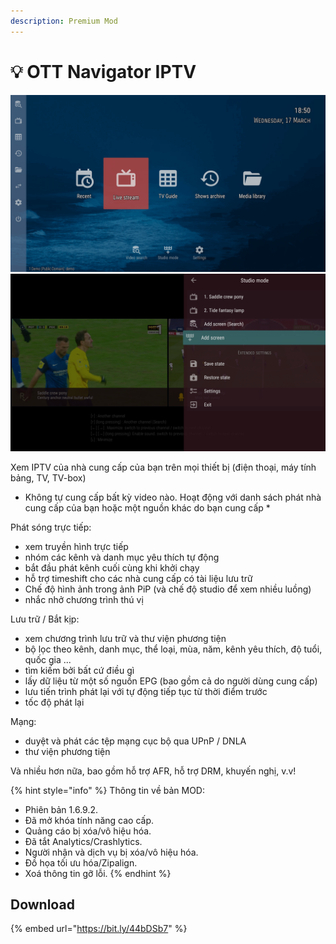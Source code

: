 ```yaml
---
description: Premium Mod
---
```


# 💡 OTT Navigator IPTV

![](../.gitbook/assets/image.png)![](<../.gitbook/assets/image (1).png>)

Xem IPTV của nhà cung cấp của bạn trên mọi thiết bị (điện thoại, máy tính bảng, TV, TV-box)

* Không tự cung cấp bất kỳ video nào. Hoạt động với danh sách phát nhà cung cấp của bạn hoặc một nguồn khác do bạn cung cấp \*

Phát sóng trực tiếp:

* xem truyền hình trực tiếp
* nhóm các kênh và danh mục yêu thích tự động
* bắt đầu phát kênh cuối cùng khi khởi chạy
* hỗ trợ timeshift cho các nhà cung cấp có tài liệu lưu trữ
* Chế độ hình ảnh trong ảnh PiP (và chế độ studio để xem nhiều luồng)
* nhắc nhở chương trình thú vị

Lưu trữ / Bắt kịp:

* xem chương trình lưu trữ và thư viện phương tiện
* bộ lọc theo kênh, danh mục, thể loại, mùa, năm, kênh yêu thích, độ tuổi, quốc gia ...
* tìm kiếm bởi bất cứ điều gì
* lấy dữ liệu từ một số nguồn EPG (bao gồm cả do người dùng cung cấp)
* lưu tiến trình phát lại với tự động tiếp tục từ thời điểm trước
* tốc độ phát lại

Mạng:

* duyệt và phát các tệp mạng cục bộ qua UPnP / DNLA
* thư viện phương tiện

Và nhiều hơn nữa, bao gồm hỗ trợ AFR, hỗ trợ DRM, khuyến nghị, v.v!

{% hint style="info" %}
Thông tin về bản MOD:&#x20;



* Phiên bản 1.6.9.2.&#x20;
* Đã mở khóa tính năng cao cấp.
* Quảng cáo bị xóa/vô hiệu hóa.&#x20;
* Đã tắt Analytics/Crashlytics.&#x20;
* Người nhận và dịch vụ bị xóa/vô hiệu hóa.
* Đồ họa tối ưu hóa/Zipalign.
* Xoá thông tin gỡ lỗi.
{% endhint %}

## Download

{% embed url="https://bit.ly/44bDSb7" %}

